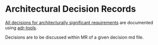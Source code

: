 Architectural Decision Records
==============================

[All decisions for architecturally significant requirements](adr-list.md) are documented
using [adr-tools](https://github.com/npryce/adr-tools).

Decisions are to be discussed within MR of a given decision md file.

